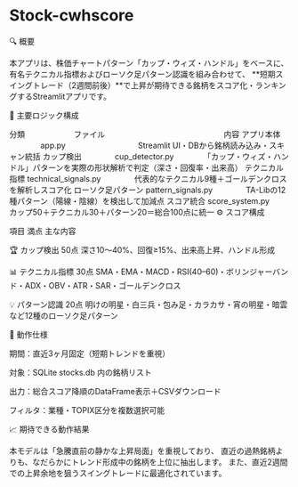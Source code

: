 # Stock-cwhscore
🔍 概要

本アプリは、株価チャートパターン「カップ・ウィズ・ハンドル」をベースに、
有名テクニカル指標およびローソク足パターン認識を組み合わせて、
**短期スイングトレード（2週間前後）**で上昇が期待できる銘柄をスコア化・ランキングするStreamlitアプリです。

🧠 主要ロジック構成

分類	　　　　　　ファイル	　　　　　　　　　　　　　　　内容
アプリ本体	　　　　app.py	　　　　　　　　　Streamlit UI・DBから銘柄読み込み・スキャン統括
カップ検出	　　　　cup_detector.py	　　　　「カップ・ウィズ・ハンドル」パターンを実際の形状解析で判定（深さ・回復率・出来高）
テクニカル指標	technical_signals.py	　　　　代表的なテクニカル9種＋ゴールデンクロスを解析しスコア化
ローソク足パターン	pattern_signals.py　　　　	TA-Libの12種パターン（陽線・陰線）を検出して加減点
スコア統合	score_system.py　　　　	カップ50＋テクニカル30＋パターン20＝総合100点に統一
⚙️ スコア構成

項目	満点	主な内容

🏆 カップ検出	50点	深さ10〜40%、回復≥15%、出来高上昇、ハンドル形成

📊 テクニカル指標	30点	SMA・EMA・MACD・RSI(40–60)・ボリンジャーバンド・ADX・OBV・ATR・SAR・ゴールデンクロス

💡 パターン認識	20点	明けの明星・白三兵・包み足・カラカサ・宵の明星・暗雲など12種のローソク足パターン

🧾 動作仕様

期間：直近3ヶ月固定（短期トレンドを重視）

対象：SQLite stocks.db 内の銘柄リスト

出力：総合スコア降順のDataFrame表示＋CSVダウンロード

フィルタ：業種・TOPIX区分を複数選択可能

📈 期待できる動作結果

本モデルは「急騰直前の静かな上昇局面」を重視しており、
直近の過熱銘柄よりも、なだらかにトレンド形成中の銘柄を上位に抽出します。
また、直近2週間での上昇余地を狙うスイングトレードに最適化されています。
